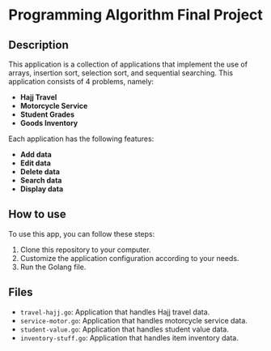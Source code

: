 # Programming Algorithm Final Project

## Description

This application is a collection of applications that implement the use of arrays, insertion sort, selection sort, and sequential searching. This application consists of 4 problems, namely:

* **Hajj Travel**
* **Motorcycle Service**
* **Student Grades**
* **Goods Inventory**

Each application has the following features:

* **Add data**
* **Edit data**
* **Delete data**
* **Search data**
* **Display data**

## How to use

To use this app, you can follow these steps:

1. Clone this repository to your computer.
2. Customize the application configuration according to your needs.
3. Run the Golang file.

## Files

* `travel-hajj.go`: Application that handles Hajj travel data.
* `service-motor.go`: Application that handles motorcycle service data.
* `student-value.go`: Application that handles student value data.
* `inventory-stuff.go`: Application that handles item inventory data.
